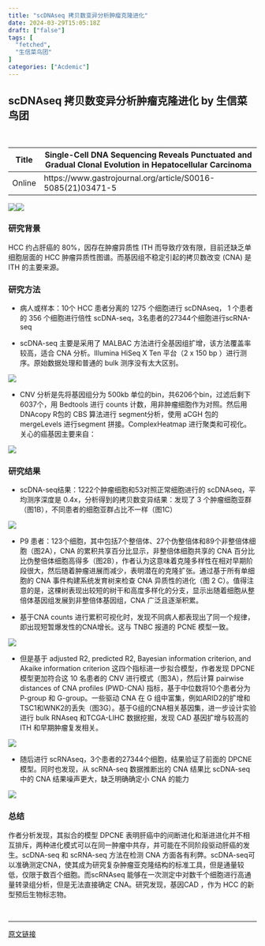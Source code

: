 ```yaml
---
title: "scDNAseq 拷贝数变异分析肿瘤克隆进化"
date: 2024-03-29T15:05:18Z
draft: ["false"]
tags: [
  "fetched",
  "生信菜鸟团"
]
categories: ["Acdemic"]
---
```

scDNAseq 拷贝数变异分析肿瘤克隆进化 by 生信菜鸟团
------
<div><p><br></p><table width="719"><thead><tr><th><span>Title</span></th><th><span>Single-Cell DNA Sequencing Reveals Punctuated and Gradual Clonal Evolution in Hepatocellular Carcinoma</span></th></tr></thead><tbody><tr><td><span>Online</span></td><td><span>https://www.gastrojournal.org/article/S0016-5085(21)03471-5</span></td></tr></tbody></table><p><img data-imgfileid="100037291" data-ratio="0.29907407407407405" data-src="https://mmbiz.qpic.cn/mmbiz_png/iaRJcrq2LosichmvztKjrQ75awmVicf7qb4dPg8FTMNxPHdNrX3OWvl3oUpzDLMlwYpb2IarvG7iayCjRjCjUic10tQ/640?wx_fmt=png&amp;from=appmsg" data-type="png" data-w="1080" src="https://mmbiz.qpic.cn/mmbiz_png/iaRJcrq2LosichmvztKjrQ75awmVicf7qb4dPg8FTMNxPHdNrX3OWvl3oUpzDLMlwYpb2IarvG7iayCjRjCjUic10tQ/640?wx_fmt=png&amp;from=appmsg"><img data-imgfileid="100037294" data-ratio="0.41203703703703703" data-src="https://mmbiz.qpic.cn/mmbiz_png/iaRJcrq2LosichmvztKjrQ75awmVicf7qb4nJuLPeFVqPlzdyv1bRNypwSXOs5puMYicTrtn2oBaOKNz7ZvnovT5hg/640?wx_fmt=png&amp;from=appmsg" data-type="png" data-w="1080" src="https://mmbiz.qpic.cn/mmbiz_png/iaRJcrq2LosichmvztKjrQ75awmVicf7qb4nJuLPeFVqPlzdyv1bRNypwSXOs5puMYicTrtn2oBaOKNz7ZvnovT5hg/640?wx_fmt=png&amp;from=appmsg"></p><h3>研究背景</h3><p>HCC 约占肝癌的 80%，因存在肿瘤异质性 ITH 而导致疗效有限，目前还缺乏单细胞层面的 HCC 肿瘤异质性图谱。而基因组不稳定引起的拷贝数改变 (CNA) 是 ITH 的主要来源。</p><h3>研究方法</h3><ul><li><p><span>病人或样本：10个 HCC 患者分离的 1275 个细胞进行 scDNAseq， 1 个患者的 356 个细胞进行倍性 scDNA-seq，3名患者的27344个细胞进行scRNA-seq</span></p></li><li><p><span>scDNA-seq 主要是采用了 MALBAC 方法进行全基因组扩增，该方法覆盖率较高，适合 CNA 分析。Illumina HiSeq X Ten 平台（2 x 150 bp ）进行测序。原始数据处理和普通的 bulk 测序没有太大区别。</span></p></li></ul><p><img data-imgfileid="100037292" data-ratio="0.5425925925925926" data-src="https://mmbiz.qpic.cn/mmbiz_png/iaRJcrq2LosichmvztKjrQ75awmVicf7qb4SkG6PLcKbSIcTAlLia9GVXaGjqibd7rapc8IYdzwWST0jq3vGia7fViaaw/640?wx_fmt=png&amp;from=appmsg" data-type="png" data-w="1080" src="https://mmbiz.qpic.cn/mmbiz_png/iaRJcrq2LosichmvztKjrQ75awmVicf7qb4SkG6PLcKbSIcTAlLia9GVXaGjqibd7rapc8IYdzwWST0jq3vGia7fViaaw/640?wx_fmt=png&amp;from=appmsg"></p><ul><li><p><span>CNV 分析是先将基因组分为 500kb 单位的bin，共6206个bin，过滤后剩下 6037个，用 Bedtools 进行 counts 计数，用非肿瘤细胞作为对照。然后用 DNAcopy R包的 CBS 算法进行 segment分析，使用 aCGH 包的 mergeLevels 进行segment 拼接。ComplexHeatmap 进行聚类和可视化。关心的癌基因主要来自：</span></p></li></ul><p><img data-imgfileid="100037293" data-ratio="0.49166666666666664" data-src="https://mmbiz.qpic.cn/mmbiz_png/iaRJcrq2LosichmvztKjrQ75awmVicf7qb475UYw9HJTCPhWZcLm6qm6syL1ehc4wDOsJbxj0z7WkgqIblibvy2myw/640?wx_fmt=png&amp;from=appmsg" data-type="png" data-w="1080" src="https://mmbiz.qpic.cn/mmbiz_png/iaRJcrq2LosichmvztKjrQ75awmVicf7qb475UYw9HJTCPhWZcLm6qm6syL1ehc4wDOsJbxj0z7WkgqIblibvy2myw/640?wx_fmt=png&amp;from=appmsg"></p><h3>研究结果</h3><ul><li><p><span>scDNA-seq结果：1222个肿瘤细胞和53对照正常细胞进行的 scDNAseq，平均测序深度是 0.4x，分析得到的拷贝数变异结果：发现了 3 个肿瘤细胞亚群（图1B），不同患者的细胞亚群占比不一样（图1C）</span></p></li></ul><p><img data-imgfileid="100037295" data-ratio="0.3055555555555556" data-src="https://mmbiz.qpic.cn/mmbiz_png/iaRJcrq2LosichmvztKjrQ75awmVicf7qb41UGlOPQB4nVgs5SMRbVsdJPJhcyjSSHmwLxSY6ZicVywH7IicGFEzAfA/640?wx_fmt=png&amp;from=appmsg" data-type="png" data-w="1080" src="https://mmbiz.qpic.cn/mmbiz_png/iaRJcrq2LosichmvztKjrQ75awmVicf7qb41UGlOPQB4nVgs5SMRbVsdJPJhcyjSSHmwLxSY6ZicVywH7IicGFEzAfA/640?wx_fmt=png&amp;from=appmsg"></p><ul><li><p><span>P9 患者：123个细胞，其中包括7个整倍体、27个伪整倍体和89个非整倍体细胞（图2A），CNA 的累积共享百分比显示，非整倍体细胞共享的 CNA 百分比比伪整倍体细胞高得多（图2B），作者认为这意味着克隆多样性在相对早期阶段很大，然后随着肿瘤进展而减少，表明潜在的克隆扩张。通过基于所有单细胞的 CNA 事件构建系统发育树来检查 CNA 异质性的进化（图 2 C）。值得注意的是，这棵树表现出较短的树干和高度多样化的分支，显示出随着细胞从整倍体基因组发展到非整倍体基因组，CNA 广泛且逐渐积累。</span></p></li><li><p><span>基于CNA counts 进行累积可视化时，发现不同病人都表现出了同一个规律，即出现短暂爆发性的CNA增长。这与 TNBC 报道的 PCNE 模型一致。</span></p></li></ul><p><img data-imgfileid="100037299" data-ratio="1.2925925925925925" data-src="https://mmbiz.qpic.cn/mmbiz_png/iaRJcrq2LosichmvztKjrQ75awmVicf7qb4JLH1m1g9MmXhlCoBIjkmF5Ld3ZSniamhQibUJUYXR50ia9oVOyyI3IYOw/640?wx_fmt=png&amp;from=appmsg" data-type="png" data-w="1080" src="https://mmbiz.qpic.cn/mmbiz_png/iaRJcrq2LosichmvztKjrQ75awmVicf7qb4JLH1m1g9MmXhlCoBIjkmF5Ld3ZSniamhQibUJUYXR50ia9oVOyyI3IYOw/640?wx_fmt=png&amp;from=appmsg"></p><ul><li><p><span>但是基于 adjusted R2, predicted R2, Bayesian information criterion, and Akaike information criterion 这四个指标进一步拟合模型，作者发现 DPCNE 模型更加符合这 10 名患者的 CNV 进行模式（图3A），然后计算 pairwise distances of CNA profiles (PWD-CNA) 指标，基于中位数将10个患者分为 P-group 和 G-group。一些驱动 CNA 在 G 组中富集，例如ARID2的扩增和TSC1和WNK2的丢失（图3G）。基于G组的CNA相关基因集，进一步设计实验进行 bulk RNAseq 和TCGA-LIHC 数据挖掘，发现 CAD 基因扩增与较高的 ITH 和早期肿瘤复发相关。</span></p></li></ul><p><img data-imgfileid="100037297" data-ratio="1.2287037037037036" data-src="https://mmbiz.qpic.cn/mmbiz_png/iaRJcrq2LosichmvztKjrQ75awmVicf7qb4c5BFVjE5sNOlgia7U18rracBQYYAnlHxPG0MeR2D0jdZUZX3f98n0mw/640?wx_fmt=png&amp;from=appmsg" data-type="png" data-w="1080" src="https://mmbiz.qpic.cn/mmbiz_png/iaRJcrq2LosichmvztKjrQ75awmVicf7qb4c5BFVjE5sNOlgia7U18rracBQYYAnlHxPG0MeR2D0jdZUZX3f98n0mw/640?wx_fmt=png&amp;from=appmsg"></p><ul><li><p><span>随后进行 scRNAseq，3个患者的27344个细胞，结果验证了前面的 DPCNE 模型。同时也发现，从 scRNA-seq 数据推断出的 CNA 结果比 scDNA-seq 中的 CNA 结果噪声更大，缺乏明确确定小 CNA 的能力</span></p></li></ul><p><img data-imgfileid="100037296" data-ratio="1.0342592592592592" data-src="https://mmbiz.qpic.cn/mmbiz_png/iaRJcrq2LosichmvztKjrQ75awmVicf7qb4QTr7lBicL4DmxM7ibtFtZiblrRRzZY4DgYxaiccPib36GKkiaXHVlBUr7DfA/640?wx_fmt=png&amp;from=appmsg" data-type="png" data-w="1080" src="https://mmbiz.qpic.cn/mmbiz_png/iaRJcrq2LosichmvztKjrQ75awmVicf7qb4QTr7lBicL4DmxM7ibtFtZiblrRRzZY4DgYxaiccPib36GKkiaXHVlBUr7DfA/640?wx_fmt=png&amp;from=appmsg"></p><h3>总结</h3><p>作者分析发现，其拟合的模型 DPCNE 表明肝癌中的间断进化和渐进进化并不相互排斥，两种进化模式可以在同一肿瘤中共存，并可能在不同阶段驱动肝癌的发生。scDNA-seq 和 scRNA-seq 方法在检测 CNA 方面各有利弊。scDNA-seq可以准确测定CNA，使其成为研究复杂肿瘤亚克隆结构的标准工具，但是通量较低，仅限于数百个细胞。而scRNAseq 能够在一次测定中对数千个细胞进行高通量转录组分析，但是无法直接确定 CNA。研究发现，基因CAD ，作为 HCC 的新型预后生物标志物。</p><p><br></p><p><mp-style-type data-value="10000"></mp-style-type></p></div>  
<hr>
<a href="https://mp.weixin.qq.com/s/shwo8FpaCNZ0hCPIqsAzkQ",target="_blank" rel="noopener noreferrer">原文链接</a>
